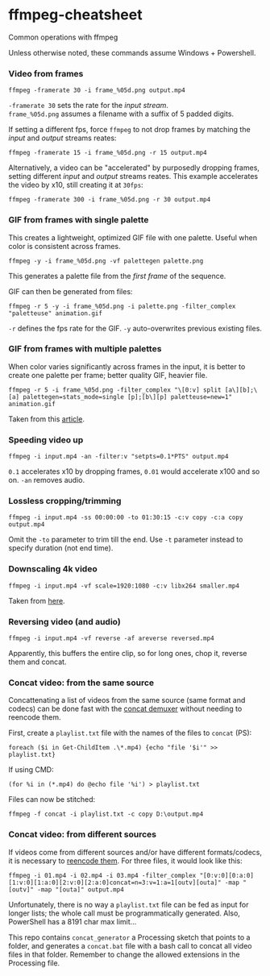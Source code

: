 # ffmpeg-cheatsheet
Common operations with ffmpeg

Unless otherwise noted, these commands assume Windows + Powershell.

### Video from frames

    ffmpeg -framerate 30 -i frame_%05d.png output.mp4

`-framerate 30` sets the rate for the *input stream*.  
`frame_%05d.png` assumes a filename with a suffix of 5 padded digits.

If setting a different fps, force `ffmpeg` to not drop frames by matching the *input* and *output* streams reates:

    ffmpeg -framerate 15 -i frame_%05d.png -r 15 output.mp4

Alternatively, a video can be "accelerated" by purposedly dropping frames, setting different *input* and *output* streams reates. This example accelerates the video by x10, still creating it at `30fps`:

    ffmpeg -framerate 300 -i frame_%05d.png -r 30 output.mp4

### GIF from frames with single palette

This creates a lightweight, optimized GIF file with one palette. Useful when color is consistent across frames. 

    ffmpeg -y -i frame_%05d.png -vf palettegen palette.png
    
This generates a palette file from the *first frame* of the sequence.

GIF can then be generated from files:

    ffmpeg -r 5 -y -i frame_%05d.png -i palette.png -filter_complex "paletteuse" animation.gif

`-r` defines the fps rate for the GIF.
`-y` auto-overwrites previous existing files.

### GIF from frames with multiple palettes

When color varies significantly across frames in the input, it is better to create one palette per frame; better quality GIF, heavier file.

    ffmpeg -r 5 -i frame_%05d.png -filter_complex "\[0:v] split [a\][b];\[a] palettegen=stats_mode=single [p];[b\][p] paletteuse=new=1" animation.gif

Taken from this [article](https://medium.com/@Peter_UXer/small-sized-and-beautiful-gifs-with-ffmpeg-25c5082ed733).

### Speeding video up

    ffmpeg -i input.mp4 -an -filter:v "setpts=0.1*PTS" output.mp4

`0.1` accelerates x10 by dropping frames, `0.01` would accelerate x100 and so on.
`-an` removes audio.

### Lossless cropping/trimming

    ffmpeg -i input.mp4 -ss 00:00:00 -to 01:30:15 -c:v copy -c:a copy output.mp4

Omit the `-to` parameter to trim till the end. Use `-t` parameter instead to specify duration (not end time). 

### Downscaling 4k video

    ffmpeg -i input.mp4 -vf scale=1920:1080 -c:v libx264 smaller.mp4
    
Taken from [here](https://reiners.io/downscaling-4k-video-with-ffmpeg/).

### Reversing video (and audio)
    
    ffmpeg -i input.mp4 -vf reverse -af areverse reversed.mp4

Apparently, this buffers the entire clip, so for long ones, chop it, reverse them and concat. 

### Concat video: from the same source

Concattenating a list of videos from the same source (same format and codecs) can be done fast with the [concat demuxer](https://trac.ffmpeg.org/wiki/Concatenate#demuxer) without needing to reencode them. 

First, create a `playlist.txt` file with the names of the files to `concat` (PS): 

    foreach ($i in Get-ChildItem .\*.mp4) {echo "file '$i'" >> playlist.txt}

If using CMD:

    (for %i in (*.mp4) do @echo file '%i') > playlist.txt
    
Files can now be stitched:

    ffmpeg -f concat -i playlist.txt -c copy D:\output.mp4

### Concat video: from different sources

If videos come from different sources and/or have different formats/codecs, it is necessary to [reencode them](https://trac.ffmpeg.org/wiki/Concatenate#differentcodec). For three files, it would look like this:

    ffmpeg -i 01.mp4 -i 02.mp4 -i 03.mp4 -filter_complex "[0:v:0][0:a:0][1:v:0][1:a:0][2:v:0][2:a:0]concat=n=3:v=1:a=1[outv][outa]" -map "[outv]" -map "[outa]" output.mp4
    
Unfortunately, there is no way a `playlist.txt` file can be fed as input for longer lists; the whole call must be programmatically generated. Also, PowerShell has a 8191 char max limit... 

This repo contains `concat_generator` a Processing sketch that points to a folder, and generates a `concat.bat` file with a bash call to concat all video files in that folder. Remember to change the allowed extensions in the Processing file.
